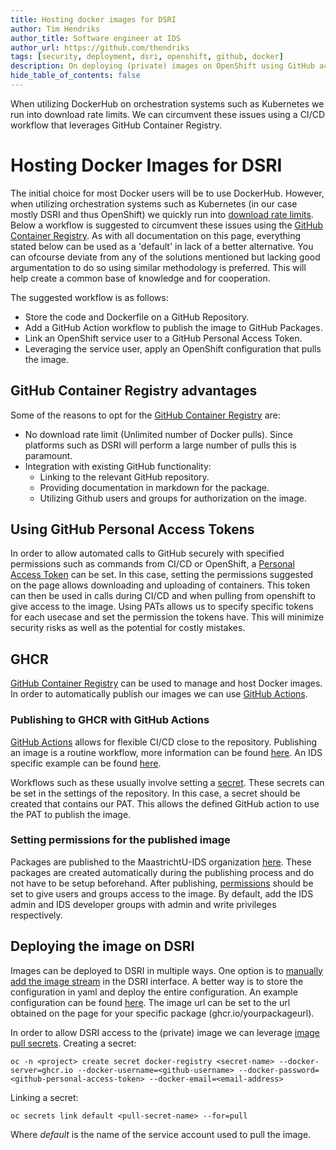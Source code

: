 ```yaml
---
title: Hosting docker images for DSRI
author: Tim Hendriks
author_title: Software engineer at IDS
author_url: https://github.com/thendriks
tags: [security, deployment, dsri, openshift, github, docker]
description: On deploying (private) images on OpenShift using GitHub actions
hide_table_of_contents: false
---
```


When utilizing DockerHub on orchestration systems such as Kubernetes we run into download rate limits. We can circumvent these issues using a CI/CD workflow that leverages GitHub Container Registry.

<!--truncate-->

#  Hosting Docker Images for DSRI

The initial choice for most Docker users will be to use DockerHub. However, when utilizing orchestration systems such as Kubernetes (in our case mostly DSRI and thus OpenShift) we quickly run into [download rate limits](https://docs.docker.com/docker-hub/download-rate-limit/). Below a workflow is suggested to circumvent these issues using the [GitHub Container Registry](https://docs.github.com/en/packages/guides/about-github-container-registry).
As with all documentation on this page, everything stated below can be used as a 'default' in lack of a better alternative. You can ofcourse deviate from any of the solutions mentioned but lacking good argumentation to do so using similar methodology is preferred. This will help create a common base of knowledge and for cooperation.

The suggested workflow is as follows:
* Store the code and Dockerfile on a GitHub Repository.
* Add a GitHub Action workflow to publish the image to GitHub Packages.
* Link an OpenShift service user to a GitHub Personal Access Token.
* Leveraging the service user, apply an OpenShift configuration that pulls the image.


## GitHub Container Registry advantages

Some of the reasons to opt for the [GitHub Container Registry](https://docs.github.com/en/packages/guides/about-github-container-registry) are:

* No download rate limit (Unlimited number of Docker pulls). Since platforms such as DSRI will perform a large number of pulls this is paramount.
* Integration with existing GitHub functionality:
    * Linking to the relevant GitHub repository.
    * Providing documentation in markdown for the package.
    * Utilizing Github users and groups for authorization on the image.
  
## Using GitHub Personal Access Tokens

In order to allow automated calls to GitHub securely with specified permissions such as commands from CI/CD or OpenShift, a [Personal Access Token](https://docs.github.com/en/packages/guides/pushing-and-pulling-docker-images) can be set. In this case, setting the permissions suggested on the page allows downloading and uploading of containers. This token can then be used in calls during CI/CD and when pulling from openshift to give access to the image. Using PATs allows us to specify specific tokens for each usecase and set the permission the tokens have. This will minimize security risks as well as the potential for costly mistakes. 

## GHCR

[GitHub Container Registry](https://docs.github.com/en/packages/guides/about-github-container-registry) can be used to manage and host Docker images. In order to automatically publish our images we can use [GitHub Actions](https://github.com/features/actions).

### Publishing to GHCR with GitHub Actions

[GitHub Actions](https://github.com/features/actions) allows for flexible CI/CD close to the repository. Publishing an image is a routine workflow, more information can be found [here](https://docs.github.com/en/actions/guides/publishing-docker-images). An IDS specific example can be found [here](https://github.com/MaastrichtU-IDS/translator-openpredict/blob/master/.github/workflows/publish-docker.yml).

Workflows such as these usually involve setting a [secret](https://docs.github.com/en/actions/reference/encrypted-secrets). These secrets can be set in the settings of the repository. In this case, a secret should be created that contains our PAT. This allows the defined GitHub action to use the PAT to publish the image.

### Setting permissions for the published image

Packages are published to the MaastrichtU-IDS organization [here](https://github.com/orgs/MaastrichtU-IDS/packages). These packages are created automatically during the publishing process and do not have to be setup beforehand. After publishing, [permissions](https://docs.github.com/en/packages/learn-github-packages/about-github-packages#about-scopes-and-permissions-for-package-registries) should be set to give users and groups access to the image. By default, add the IDS admin and IDS developer groups with admin and write privileges respectively.

## Deploying the image on DSRI

Images can be deployed to DSRI in multiple ways. One option is to [manually add the image stream](https://www.openshift.com/blog/deploying-applications-from-images-in-openshift-part-one-web-console) in the DSRI interface. A better way is to store the configuration in yaml and deploy the entire configuration. An example configuration can be found [here](https://github.com/fairscape/deployment/blob/dev-ids/stardog.yaml). The image url can be set to the url obtained on the page for your specific package (ghcr.io/yourpackageurl).

In order to allow DSRI access to the (private) image we can leverage [image pull secrets](https://docs.openshift.com/container-platform/4.1/openshift_images/managing_images/using-image-pull-secrets.html).
Creating a secret:
```
oc -n <project> create secret docker-registry <secret-name> --docker-server=ghcr.io --docker-username=<github-username> --docker-password=<github-personal-access-token> --docker-email=<email-address>
```
Linking a secret:
```
oc secrets link default <pull-secret-name> --for=pull
```

Where *default* is the name of the service account used to pull the image.